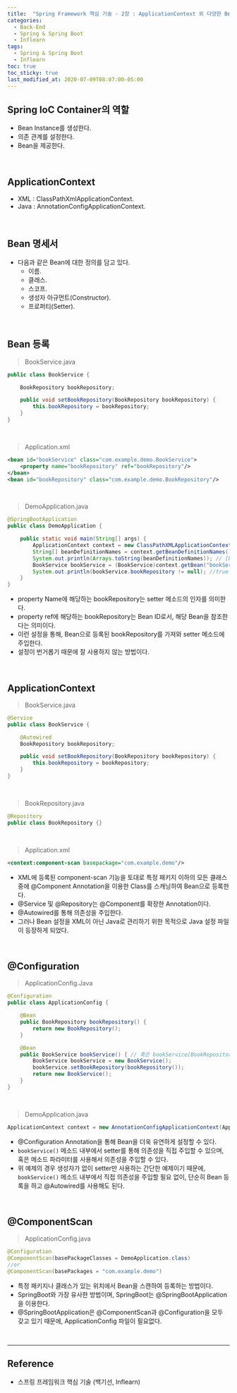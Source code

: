 ```yaml
---
title:  "Spring Framework 핵심 기술 - 2장 : ApplicationContext 외 다양한 Bean 설정 방법"
categories:
  - Back-End
  - Spring & Spring Boot
  - Inflearn
tags:
  - Spring & Spring Boot
  - Inflearn
toc: true
toc_sticky: true
last_modified_at: 2020-07-09T08:07:00-05:00
---
```


## Spring IoC Container의 역할

* Bean Instance를 생성한다.
* 의존 관계를 설정한다.
* Bean을 제공한다.

<br>

## ApplicationContext

* XML : ClassPathXmlApplicationContext.
* Java : AnnotationConfigApplicationContext.

<br>

## Bean 명세서

* 다음과 같은 Bean에 대한 정의를 담고 있다.
  * 이름.
  * 클래스.
  * 스코프.
  * 생성자 아규먼트(Constructor).
  * 프로퍼티(Setter).

<br>

## Bean 등록

> BookService.java

```java
public class BookService {

    BookRepository bookRepository;

    public void setBookRepository(BookRepository bookRepository) {
        this.bookRepository = bookRepository;
    }
}
```

<br>

> Application.xml

```xml
<bean id="bookService" class="com.example.demo.BookService">
    <property name="bookRepository" ref="bookRepository"/>
</bean>
<bean id="bookRepository" class="com.example.demo.BookRepository"/>
```

<br>

> DemoApplication.java

```java
@SpringBootApplication
public class DemoApplication {

    public static void main(String[] args) {
        ApplicationContext context = new ClassPathXMLApplicationContext("Application.xml");
        String[] beanDefinitionNames = context.getBeanDefinitionNames();
        System.out.println(Arrays.toString(beanDefinitionNames)); // [bookService, bookRepository]
        BookService bookService = (BookService)context.getBean("bookService");
        System.out.println(bookService.bookRepository != null); //true
    }
}
```

* property Name에 해당하는 bookRepository는 setter 메소드의 인자를 의미한다.
* property ref에 해당하는 bookRepository는 Bean ID로서, 해당 Bean을 참조한다는 의미이다.
* 이런 설정을 통해, Bean으로 등록된 bookRepository를 가져와 setter 메소드에 주입한다.
* 설정이 번거롭기 때문에 잘 사용하지 않는 방법이다.

<br>

## ApplicationContext

> BookService.java

```java
@Service
public class BookService {

    @Autowired
    BookRepository bookRepository;

    public void setBookRepository(BookRepository bookRepository) {
        this.bookRepository = bookRepository;
    }
}
```

<br>

> BookRepository.java

```java
@Repository
public class BookRepository {}
```

<br>

> Application.xml

```xml
<context:component-scan basepackage="com.example.demo"/>
```

* XML에 등록된 component-scan 기능을 토대로 특정 패키지 이하의 모든 클래스 중에 @Component Annotation을 이용한 Class를 스캐닝하여 Bean으로 등록한다.
* @Service 및 @Repository는 @Component를 확장한 Annotation이다.
* @Autowired를 통해 의존성을 주입한다.
* 그러나 Bean 설정을 XML이 아닌 Java로 관리하기 위한 목적으로 Java 설정 파일이 등장하게 되었다.

<br>

## @Configuration

> ApplicationConfig.Java

```java
@Configuration
public class ApplicationConfig {

    @Bean
    public BookRepository bookRepository() {
        return new BookRepository();
    }

    @Bean
    public BookService bookService() { // 혹은 bookService(BookRepository bookRepository)
        BookService bookService = new BookService();
        bookService.setBookRepository(bookRepository());
        return new BookService();
    }
}
```

<br>

> DemoApplication.java

```java
ApplicationContext context = new AnnotationConfigApplicationContext(ApplicationConfig.class);
```

* @Configuration Annotation을 통해 Bean을 더욱 유연하게 설정할 수 있다.
* ``bookService()`` 메소드 내부에서 setter를 통해 의존성을 직접 주입할 수 있으며, 혹은 메소드 파라미터를 사용해서 의존성을 주입할 수 있다.
* 위 예제의 경우 생성자가 없이 setter만 사용하는 간단한 예제이기 때문에, ``bookService()`` 메소드 내부에서 직접 의존성을 주입할 필요 없이, 단순히 Bean 등록을 하고 @Autowired를 사용해도 된다.

<br>

## @ComponentScan

> ApplicationConfig.java

```java
@Configuration
@ComponentScan(basePackageClasses = DemoApplication.class)
//or
@ComponentScan(basePackages = "com.example.demo")
```

*	특정 패키지나 클래스가 있는 위치에서 Bean을 스캔하여 등록하는 방법이다.
*	SpringBoot와 가장 유사한 방법이며, SpringBoot는 @SpringBootApplication을 이용한다.
*	@SpringBootApplication은 @ComponentScan과 @Configuration을 모두 갖고 있기 때문에, ApplicationConfig 파일이 필요없다.

<br>

---

## Reference

*	스프링 프레임워크 핵심 기술 (백기선, Inflearn)
